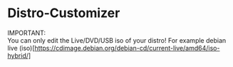 # Distro-Customizer

IMPORTANT: <br />
You can only edit the Live/DVD/USB iso of your distro!
For example debian live (iso)[https://cdimage.debian.org/debian-cd/current-live/amd64/iso-hybrid/]
